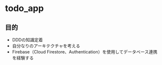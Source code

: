 # todo_app

## 目的

- DDDの知識定着
- 自分なりのアーキテクチャを考える
- Firebase（Cloud Firestore、Authentication）を使用してデータベース連携を経験する
